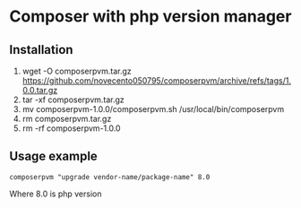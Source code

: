 # Composer with php version manager

## Installation
1. wget -O composerpvm.tar.gz https://github.com/novecento050795/composerpvm/archive/refs/tags/1.0.0.tar.gz
2. tar -xf composerpvm.tar.gz
3. mv composerpvm-1.0.0/composerpvm.sh /usr/local/bin/composerpvm
4. rm composerpvm.tar.gz
5. rm -rf composerpvm-1.0.0

## Usage example
```
composerpvm "upgrade vendor-name/package-name" 8.0
```
Where 8.0 is php version
